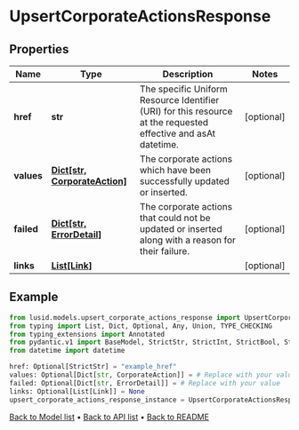 # UpsertCorporateActionsResponse

## Properties
Name | Type | Description | Notes
------------ | ------------- | ------------- | -------------
**href** | **str** | The specific Uniform Resource Identifier (URI) for this resource at the requested effective and asAt datetime. | [optional] 
**values** | [**Dict[str, CorporateAction]**](CorporateAction.md) | The corporate actions which have been successfully updated or inserted. | [optional] 
**failed** | [**Dict[str, ErrorDetail]**](ErrorDetail.md) | The corporate actions that could not be updated or inserted along with a reason for their failure. | [optional] 
**links** | [**List[Link]**](Link.md) |  | [optional] 
## Example

```python
from lusid.models.upsert_corporate_actions_response import UpsertCorporateActionsResponse
from typing import List, Dict, Optional, Any, Union, TYPE_CHECKING
from typing_extensions import Annotated
from pydantic.v1 import BaseModel, StrictStr, StrictInt, StrictBool, StrictFloat, StrictBytes, Field, validator, ValidationError, conlist, constr
from datetime import datetime

href: Optional[StrictStr] = "example_href"
values: Optional[Dict[str, CorporateAction]] = # Replace with your value
failed: Optional[Dict[str, ErrorDetail]] = # Replace with your value
links: Optional[List[Link]] = None
upsert_corporate_actions_response_instance = UpsertCorporateActionsResponse(href=href, values=values, failed=failed, links=links)

```

[Back to Model list](../README.md#documentation-for-models) &#8226; [Back to API list](../README.md#documentation-for-api-endpoints) &#8226; [Back to README](../README.md)


